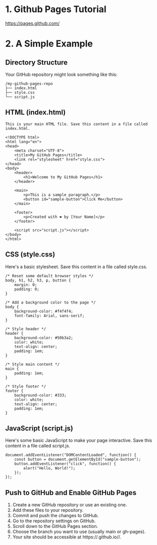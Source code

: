 
# 1. Github Pages Tutorial

https://pages.github.com/

# 2. A Simple Example

## Directory Structure

Your GitHub repository might look something like this:

    /my-github-pages-repo
    ├── index.html
    ├── style.css
    └── script.js

## HTML (index.html)

    This is your main HTML file. Save this content in a file called index.html.
    
    <!DOCTYPE html>
    <html lang="en">
    <head>
        <meta charset="UTF-8">
        <title>My GitHub Pages</title>
        <link rel="stylesheet" href="style.css">
    </head>
    <body>
        <header>
            <h1>Welcome to My GitHub Pages</h1>
        </header>
        
        <main>
            <p>This is a sample paragraph.</p>
            <button id="sample-button">Click Me</button>
        </main>
    
        <footer>
            <p>Created with ❤️ by [Your Name]</p>
        </footer>
    
        <script src="script.js"></script>
    </body>
    </html>

## CSS (style.css)

Here's a basic stylesheet. Save this content in a file called style.css.

    /* Reset some default browser styles */
    body, h1, h2, h3, p, button {
        margin: 0;
        padding: 0;
    }
    
    /* Add a background color to the page */
    body {
        background-color: #f4f4f4;
        font-family: Arial, sans-serif;
    }
    
    /* Style header */
    header {
        background-color: #50b3a2;
        color: white;
        text-align: center;
        padding: 1em;
    }
    
    /* Style main content */
    main {
        padding: 1em;
    }
    
    /* Style footer */
    footer {
        background-color: #333;
        color: white;
        text-align: center;
        padding: 1em;
    }

## JavaScript (script.js)

Here's some basic JavaScript to make your page interactive. Save this content in a file called script.js.

    document.addEventListener("DOMContentLoaded", function() {
        const button = document.getElementById("sample-button");
        button.addEventListener("click", function() {
            alert("Hello, World!");
        });
    });

## Push to GitHub and Enable GitHub Pages

1. Create a new GitHub repository or use an existing one.
2. Add these files to your repository.
3. Commit and push the changes to GitHub.
4. Go to the repository settings on GitHub.
4. Scroll down to the GitHub Pages section.
5. Choose the branch you want to use (usually main or gh-pages).
6. Your site should be accessible at https://<username>.github.io/<repository>/.






